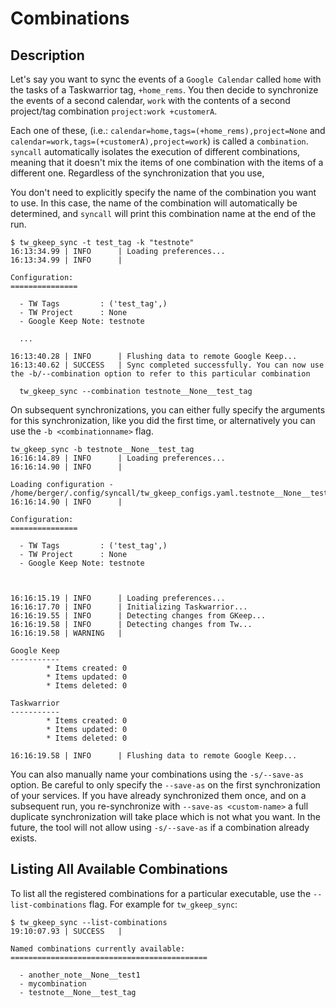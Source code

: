 # Combinations

## Description

Let's say you want to sync the events of a `Google Calendar` called `home` with
the tasks of a Taskwarrior tag,  `+home_rems`. You then decide to synchronize
the events of a second calendar, `work` with the contents of a second
project/tag combination `project:work +customerA`.

Each one of these, (i.e.: `calendar=home,tags=(+home_rems),project=None` and
`calendar=work,tags=(+customerA),project=work`) is called a `combination`.
`syncall` automatically isolates the execution of different
combinations, meaning that it doesn't mix the items of one combination with
the items of a different one. Regardless of the synchronization that you use,

You don't need to explicitly specify the name of the combination you want to
use. In this case, the name of the combination will automatically be determined,
and `syncall` will print this combination name at the end of the
run.

```
$ tw_gkeep_sync -t test_tag -k "testnote"
16:13:34.99 | INFO      | Loading preferences...
16:13:34.99 | INFO      |

Configuration:
===============

  - TW Tags         : ('test_tag',)
  - TW Project      : None
  - Google Keep Note: testnote

  ...

16:13:40.28 | INFO      | Flushing data to remote Google Keep...
16:13:40.62 | SUCCESS   | Sync completed successfully. You can now use the -b/--combination option to refer to this particular combination

  tw_gkeep_sync --combination testnote__None__test_tag
```

On subsequent synchronizations, you can either fully specify the arguments for
this synchronization, like you did the first time, or alternatively you can use
the `-b <combinationname>` flag.

```
tw_gkeep_sync -b testnote__None__test_tag
16:16:14.89 | INFO      | Loading preferences...
16:16:14.90 | INFO      |

Loading configuration - /home/berger/.config/syncall/tw_gkeep_configs.yaml.testnote__None__test_tag
16:16:14.90 | INFO      |

Configuration:
===============

  - TW Tags         : ('test_tag',)
  - TW Project      : None
  - Google Keep Note: testnote



16:16:15.19 | INFO      | Loading preferences...
16:16:17.70 | INFO      | Initializing Taskwarrior...
16:16:19.55 | INFO      | Detecting changes from GKeep...
16:16:19.58 | INFO      | Detecting changes from Tw...
16:16:19.58 | WARNING   |

Google Keep
-----------
        * Items created: 0
        * Items updated: 0
        * Items deleted: 0

Taskwarrior
-----------
        * Items created: 0
        * Items updated: 0
        * Items deleted: 0

16:16:19.58 | INFO      | Flushing data to remote Google Keep...
```

You can also manually name your combinations using the `-s/--save-as` option. Be
careful to only specify the `--save-as` on the first synchronization of your
services. If you have already synchronized them once, and on a subsequent run,
you re-synchronize with `--save-as <custom-name>` a full duplicate
synchronization will take place which is not what you want. In the future, the
tool will not allow using `-s/--save-as` if a combination already exists.

## Listing All Available Combinations

To list all the registered combinations for a particular executable, use the
`--list-combinations` flag. For example for `tw_gkeep_sync`:

```
$ tw_gkeep_sync --list-combinations
19:10:07.93 | SUCCESS   |

Named combinations currently available:
============================================

  - another_note__None__test1
  - mycombination
  - testnote__None__test_tag
```
